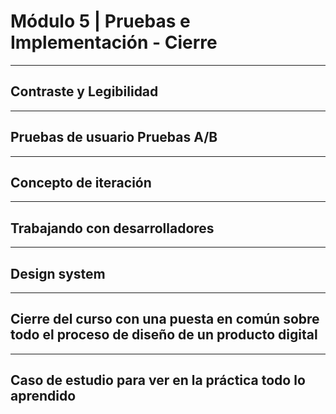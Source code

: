 # Módulo 5 | Pruebas e Implementación - Cierre

---

## Contraste y Legibilidad

---

## Pruebas de usuario Pruebas A/B

---

## Concepto de iteración

---

## Trabajando con desarrolladores

---

## Design system

---

## Cierre del curso con una puesta en común sobre todo el proceso de diseño de un producto digital

---

## Caso de estudio para ver en la práctica todo lo aprendido

